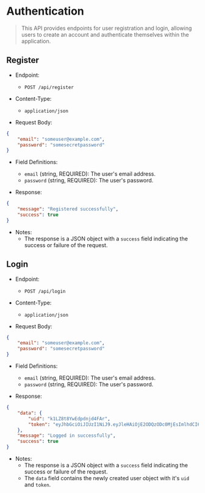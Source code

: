 # Authentication

> This API provides endpoints for user registration and login, allowing users to create an account and authenticate themselves within the application.

## Register

* Endpoint:
    * `POST /api/register`

* Content-Type:
    * `application/json`

* Request Body: 
```json
{
    "email": "someuser@example.com",
    "password": "somesecretpassword"
}
```

* Field Definitions:
    * `email` (string, REQUIRED): The user's email address.
    * `password` (string, REQUIRED): The user's password.

* Response:
```json
{
    "message": "Registered successfully",
    "success": true
}
```

* Notes:
    * The response is a JSON object with a `success` field indicating the success or failure of the request.

## Login

* Endpoint:
    * `POST /api/login`

* Content-Type:
    * `application/json`

* Request Body: 
```json
{
    "email": "someuser@example.com",
    "password": "somesecretpassword"
}
```

* Field Definitions:
    * `email` (string, REQUIRED): The user's email address.
    * `password` (string, REQUIRED): The user's password.


* Response:
```json
{
    "data": {
        "uid": "k1LZ8t8YwEdpdnjd4FAr",
        "token": "eyJhbGciOiJIUzI1NiJ9.eyJleHAiOjE2ODQzODc0MjEsImlhdCI6MTY4NDM4NzQyMX0.xW9CFlrWyNbnGiHj3WlXfhnAbA3ZnYvHeljdpJm4ls4"
    },
    "message": "Logged in successfully",
    "success": true
}
```

* Notes:
    * The response is a JSON object with a `success` field indicating the success or failure of the request.
    * The `data` field contains the newly created user object with it's `uid` and `token`.